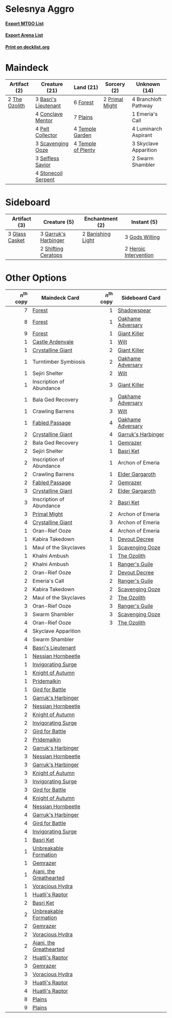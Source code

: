 # Selesnya Aggro

#### [Export MTGO List](../collection/Selesnya%20Aggro/Selesnya%20Aggro.txt)
#### [Export Arena List](../collection/Selesnya%20Aggro/Selesnya%20Aggro_arena.txt)
#### [Print on decklist.org](http://decklist.org/?deckmain=3%09Basri's%20Lieutenant%0A4%09Branchloft%20Pathway%0A4%09Conclave%20Mentor%0A1%09Emeria's%20Call%0A6%09Forest%0A4%09Luminarch%20Aspirant%0A4%09Pelt%20Collector%0A7%09Plains%0A2%09Primal%20Might%0A3%09Scavenging%20Ooze%0A3%09Selfless%20Savior%0A3%09Skyclave%20Apparition%0A4%09Stonecoil%20Serpent%0A2%09Swarm%20Shambler%0A4%09Temple%20Garden%0A4%09Temple%20of%20Plenty%0A2%09The%20Ozolith&deckside=2%09Banishing%20Light%0A3%09Garruk's%20Harbinger%0A3%09Glass%20Casket%0A3%09Gods%20Willing%0A2%09Heroic%20Intervention%0A2%09Shifting%20Ceratops)
# Maindeck

|                                      Artifact (2)                                      |                                         Creature (21)                                         |                                          Land (21)                                          |                                       Sorcery (2)                                       |    Unknown (14)     |
|----------------------------------------------------------------------------------------|-----------------------------------------------------------------------------------------------|---------------------------------------------------------------------------------------------|-----------------------------------------------------------------------------------------|---------------------|
|2 [The Ozolith](http://gatherer.wizards.com/Pages/Card/Details.aspx?multiverseid=479757)|3 [Basri's Lieutenant](http://gatherer.wizards.com/Pages/Card/Details.aspx?multiverseid=488904)|6 [Forest](http://gatherer.wizards.com/Pages/Card/Details.aspx?multiverseid=439860)          |2 [Primal Might](http://gatherer.wizards.com/Pages/Card/Details.aspx?multiverseid=485520)|4 Branchloft Pathway |
|                                                                                        |4 [Conclave Mentor](http://gatherer.wizards.com/Pages/Card/Details.aspx?multiverseid=485539)   |7 [Plains](http://gatherer.wizards.com/Pages/Card/Details.aspx?multiverseid=439856)          |                                                                                         |1 Emeria's Call      |
|                                                                                        |4 [Pelt Collector](http://gatherer.wizards.com/Pages/Card/Details.aspx?multiverseid=452891)    |4 [Temple Garden](http://gatherer.wizards.com/Pages/Card/Details.aspx?multiverseid=405112)   |                                                                                         |4 Luminarch Aspirant |
|                                                                                        |3 [Scavenging Ooze](http://gatherer.wizards.com/Pages/Card/Details.aspx?multiverseid=420783)   |4 [Temple of Plenty](http://gatherer.wizards.com/Pages/Card/Details.aspx?multiverseid=378537)|                                                                                         |3 Skyclave Apparition|
|                                                                                        |3 [Selfless Savior](http://gatherer.wizards.com/Pages/Card/Details.aspx?multiverseid=485359)   |                                                                                             |                                                                                         |2 Swarm Shambler     |
|                                                                                        |4 [Stonecoil Serpent](http://gatherer.wizards.com/Pages/Card/Details.aspx?multiverseid=473197) |                                                                                             |                                                                                         |                     |


# Sideboard

|                                      Artifact (3)                                       |                                         Creature (5)                                          |                                      Enchantment (2)                                       |                                          Instant (5)                                           |
|-----------------------------------------------------------------------------------------|-----------------------------------------------------------------------------------------------|--------------------------------------------------------------------------------------------|------------------------------------------------------------------------------------------------|
|3 [Glass Casket](http://gatherer.wizards.com/Pages/Card/Details.aspx?multiverseid=472977)|3 [Garruk's Harbinger](http://gatherer.wizards.com/Pages/Card/Details.aspx?multiverseid=485508)|2 [Banishing Light](http://gatherer.wizards.com/Pages/Card/Details.aspx?multiverseid=405135)|3 [Gods Willing](http://gatherer.wizards.com/Pages/Card/Details.aspx?multiverseid=442005)       |
|                                                                                         |2 [Shifting Ceratops](http://gatherer.wizards.com/Pages/Card/Details.aspx?multiverseid=466948) |                                                                                            |2 [Heroic Intervention](http://gatherer.wizards.com/Pages/Card/Details.aspx?multiverseid=423776)|


# Other Options

|*n*<sup>th</sup> copy|                                          Maindeck Card                                           |*n*<sup>th</sup> copy|                                       Sideboard Card                                        |
|--------------------:|--------------------------------------------------------------------------------------------------|--------------------:|---------------------------------------------------------------------------------------------|
|                    7|[Forest](http://gatherer.wizards.com/Pages/Card/Details.aspx?multiverseid=439860)                 |                    1|[Shadowspear](http://gatherer.wizards.com/Pages/Card/Details.aspx?multiverseid=476487)       |
|                    8|[Forest](http://gatherer.wizards.com/Pages/Card/Details.aspx?multiverseid=439860)                 |                    1|[Oakhame Adversary](http://gatherer.wizards.com/Pages/Card/Details.aspx?multiverseid=473129) |
|                    9|[Forest](http://gatherer.wizards.com/Pages/Card/Details.aspx?multiverseid=439860)                 |                    1|[Giant Killer](http://gatherer.wizards.com/Pages/Card/Details.aspx?multiverseid=472976)      |
|                    1|[Castle Ardenvale](http://gatherer.wizards.com/Pages/Card/Details.aspx?multiverseid=473200)       |                    1|[Wilt](http://gatherer.wizards.com/Pages/Card/Details.aspx?multiverseid=479696)              |
|                    1|[Crystalline Giant](http://gatherer.wizards.com/Pages/Card/Details.aspx?multiverseid=479754)      |                    2|[Giant Killer](http://gatherer.wizards.com/Pages/Card/Details.aspx?multiverseid=472976)      |
|                    1|Turntimber Symbiosis                                                                              |                    2|[Oakhame Adversary](http://gatherer.wizards.com/Pages/Card/Details.aspx?multiverseid=473129) |
|                    1|Sejiri Shelter                                                                                    |                    2|[Wilt](http://gatherer.wizards.com/Pages/Card/Details.aspx?multiverseid=479696)              |
|                    1|Inscription of Abundance                                                                          |                    3|[Giant Killer](http://gatherer.wizards.com/Pages/Card/Details.aspx?multiverseid=472976)      |
|                    1|Bala Ged Recovery                                                                                 |                    3|[Oakhame Adversary](http://gatherer.wizards.com/Pages/Card/Details.aspx?multiverseid=473129) |
|                    1|Crawling Barrens                                                                                  |                    3|[Wilt](http://gatherer.wizards.com/Pages/Card/Details.aspx?multiverseid=479696)              |
|                    1|[Fabled Passage](http://gatherer.wizards.com/Pages/Card/Details.aspx?multiverseid=473206)         |                    4|[Oakhame Adversary](http://gatherer.wizards.com/Pages/Card/Details.aspx?multiverseid=473129) |
|                    2|[Crystalline Giant](http://gatherer.wizards.com/Pages/Card/Details.aspx?multiverseid=479754)      |                    4|[Garruk's Harbinger](http://gatherer.wizards.com/Pages/Card/Details.aspx?multiverseid=485508)|
|                    2|Bala Ged Recovery                                                                                 |                    1|[Gemrazer](http://gatherer.wizards.com/Pages/Card/Details.aspx?multiverseid=479675)          |
|                    2|Sejiri Shelter                                                                                    |                    1|[Basri Ket](http://gatherer.wizards.com/Pages/Card/Details.aspx?multiverseid=488174)         |
|                    2|Inscription of Abundance                                                                          |                    1|Archon of Emeria                                                                             |
|                    2|Crawling Barrens                                                                                  |                    1|[Elder Gargaroth](http://gatherer.wizards.com/Pages/Card/Details.aspx?multiverseid=485502)   |
|                    2|[Fabled Passage](http://gatherer.wizards.com/Pages/Card/Details.aspx?multiverseid=473206)         |                    2|[Gemrazer](http://gatherer.wizards.com/Pages/Card/Details.aspx?multiverseid=479675)          |
|                    3|[Crystalline Giant](http://gatherer.wizards.com/Pages/Card/Details.aspx?multiverseid=479754)      |                    2|[Elder Gargaroth](http://gatherer.wizards.com/Pages/Card/Details.aspx?multiverseid=485502)   |
|                    3|Inscription of Abundance                                                                          |                    2|[Basri Ket](http://gatherer.wizards.com/Pages/Card/Details.aspx?multiverseid=488174)         |
|                    3|[Primal Might](http://gatherer.wizards.com/Pages/Card/Details.aspx?multiverseid=485520)           |                    2|Archon of Emeria                                                                             |
|                    4|[Crystalline Giant](http://gatherer.wizards.com/Pages/Card/Details.aspx?multiverseid=479754)      |                    3|Archon of Emeria                                                                             |
|                    1|Oran-Rief Ooze                                                                                    |                    4|Archon of Emeria                                                                             |
|                    1|Kabira Takedown                                                                                   |                    1|[Devout Decree](http://gatherer.wizards.com/Pages/Card/Details.aspx?multiverseid=466767)     |
|                    1|Maul of the Skyclaves                                                                             |                    1|[Scavenging Ooze](http://gatherer.wizards.com/Pages/Card/Details.aspx?multiverseid=420783)   |
|                    1|Khalni Ambush                                                                                     |                    1|[The Ozolith](http://gatherer.wizards.com/Pages/Card/Details.aspx?multiverseid=479757)       |
|                    2|Khalni Ambush                                                                                     |                    1|[Ranger's Guile](http://gatherer.wizards.com/Pages/Card/Details.aspx?multiverseid=249973)    |
|                    2|Oran-Rief Ooze                                                                                    |                    2|[Devout Decree](http://gatherer.wizards.com/Pages/Card/Details.aspx?multiverseid=466767)     |
|                    2|Emeria's Call                                                                                     |                    2|[Ranger's Guile](http://gatherer.wizards.com/Pages/Card/Details.aspx?multiverseid=249973)    |
|                    2|Kabira Takedown                                                                                   |                    2|[Scavenging Ooze](http://gatherer.wizards.com/Pages/Card/Details.aspx?multiverseid=420783)   |
|                    2|Maul of the Skyclaves                                                                             |                    2|[The Ozolith](http://gatherer.wizards.com/Pages/Card/Details.aspx?multiverseid=479757)       |
|                    3|Oran-Rief Ooze                                                                                    |                    3|[Ranger's Guile](http://gatherer.wizards.com/Pages/Card/Details.aspx?multiverseid=249973)    |
|                    3|Swarm Shambler                                                                                    |                    3|[Scavenging Ooze](http://gatherer.wizards.com/Pages/Card/Details.aspx?multiverseid=420783)   |
|                    4|Oran-Rief Ooze                                                                                    |                    3|[The Ozolith](http://gatherer.wizards.com/Pages/Card/Details.aspx?multiverseid=479757)       |
|                    4|Skyclave Apparition                                                                               |                     |                                                                                             |
|                    4|Swarm Shambler                                                                                    |                     |                                                                                             |
|                    4|[Basri's Lieutenant](http://gatherer.wizards.com/Pages/Card/Details.aspx?multiverseid=488904)     |                     |                                                                                             |
|                    1|[Nessian Hornbeetle](http://gatherer.wizards.com/Pages/Card/Details.aspx?multiverseid=476433)     |                     |                                                                                             |
|                    1|[Invigorating Surge](http://gatherer.wizards.com/Pages/Card/Details.aspx?multiverseid=485513)     |                     |                                                                                             |
|                    1|[Knight of Autumn](http://gatherer.wizards.com/Pages/Card/Details.aspx?multiverseid=452933)       |                     |                                                                                             |
|                    1|[Pridemalkin](http://gatherer.wizards.com/Pages/Card/Details.aspx?multiverseid=485519)            |                     |                                                                                             |
|                    1|[Gird for Battle](http://gatherer.wizards.com/Pages/Card/Details.aspx?multiverseid=452762)        |                     |                                                                                             |
|                    1|[Garruk's Harbinger](http://gatherer.wizards.com/Pages/Card/Details.aspx?multiverseid=485508)     |                     |                                                                                             |
|                    2|[Nessian Hornbeetle](http://gatherer.wizards.com/Pages/Card/Details.aspx?multiverseid=476433)     |                     |                                                                                             |
|                    2|[Knight of Autumn](http://gatherer.wizards.com/Pages/Card/Details.aspx?multiverseid=452933)       |                     |                                                                                             |
|                    2|[Invigorating Surge](http://gatherer.wizards.com/Pages/Card/Details.aspx?multiverseid=485513)     |                     |                                                                                             |
|                    2|[Gird for Battle](http://gatherer.wizards.com/Pages/Card/Details.aspx?multiverseid=452762)        |                     |                                                                                             |
|                    2|[Pridemalkin](http://gatherer.wizards.com/Pages/Card/Details.aspx?multiverseid=485519)            |                     |                                                                                             |
|                    2|[Garruk's Harbinger](http://gatherer.wizards.com/Pages/Card/Details.aspx?multiverseid=485508)     |                     |                                                                                             |
|                    3|[Nessian Hornbeetle](http://gatherer.wizards.com/Pages/Card/Details.aspx?multiverseid=476433)     |                     |                                                                                             |
|                    3|[Garruk's Harbinger](http://gatherer.wizards.com/Pages/Card/Details.aspx?multiverseid=485508)     |                     |                                                                                             |
|                    3|[Knight of Autumn](http://gatherer.wizards.com/Pages/Card/Details.aspx?multiverseid=452933)       |                     |                                                                                             |
|                    3|[Invigorating Surge](http://gatherer.wizards.com/Pages/Card/Details.aspx?multiverseid=485513)     |                     |                                                                                             |
|                    3|[Gird for Battle](http://gatherer.wizards.com/Pages/Card/Details.aspx?multiverseid=452762)        |                     |                                                                                             |
|                    4|[Knight of Autumn](http://gatherer.wizards.com/Pages/Card/Details.aspx?multiverseid=452933)       |                     |                                                                                             |
|                    4|[Nessian Hornbeetle](http://gatherer.wizards.com/Pages/Card/Details.aspx?multiverseid=476433)     |                     |                                                                                             |
|                    4|[Garruk's Harbinger](http://gatherer.wizards.com/Pages/Card/Details.aspx?multiverseid=485508)     |                     |                                                                                             |
|                    4|[Gird for Battle](http://gatherer.wizards.com/Pages/Card/Details.aspx?multiverseid=452762)        |                     |                                                                                             |
|                    4|[Invigorating Surge](http://gatherer.wizards.com/Pages/Card/Details.aspx?multiverseid=485513)     |                     |                                                                                             |
|                    1|[Basri Ket](http://gatherer.wizards.com/Pages/Card/Details.aspx?multiverseid=488174)              |                     |                                                                                             |
|                    1|[Unbreakable Formation](http://gatherer.wizards.com/Pages/Card/Details.aspx?multiverseid=457173)  |                     |                                                                                             |
|                    1|[Gemrazer](http://gatherer.wizards.com/Pages/Card/Details.aspx?multiverseid=479675)               |                     |                                                                                             |
|                    1|[Ajani, the Greathearted](http://gatherer.wizards.com/Pages/Card/Details.aspx?multiverseid=461111)|                     |                                                                                             |
|                    1|[Voracious Hydra](http://gatherer.wizards.com/Pages/Card/Details.aspx?multiverseid=466954)        |                     |                                                                                             |
|                    1|[Huatli's Raptor](http://gatherer.wizards.com/Pages/Card/Details.aspx?multiverseid=461127)        |                     |                                                                                             |
|                    2|[Basri Ket](http://gatherer.wizards.com/Pages/Card/Details.aspx?multiverseid=488174)              |                     |                                                                                             |
|                    2|[Unbreakable Formation](http://gatherer.wizards.com/Pages/Card/Details.aspx?multiverseid=457173)  |                     |                                                                                             |
|                    2|[Gemrazer](http://gatherer.wizards.com/Pages/Card/Details.aspx?multiverseid=479675)               |                     |                                                                                             |
|                    2|[Voracious Hydra](http://gatherer.wizards.com/Pages/Card/Details.aspx?multiverseid=466954)        |                     |                                                                                             |
|                    2|[Ajani, the Greathearted](http://gatherer.wizards.com/Pages/Card/Details.aspx?multiverseid=461111)|                     |                                                                                             |
|                    2|[Huatli's Raptor](http://gatherer.wizards.com/Pages/Card/Details.aspx?multiverseid=461127)        |                     |                                                                                             |
|                    3|[Gemrazer](http://gatherer.wizards.com/Pages/Card/Details.aspx?multiverseid=479675)               |                     |                                                                                             |
|                    3|[Voracious Hydra](http://gatherer.wizards.com/Pages/Card/Details.aspx?multiverseid=466954)        |                     |                                                                                             |
|                    3|[Huatli's Raptor](http://gatherer.wizards.com/Pages/Card/Details.aspx?multiverseid=461127)        |                     |                                                                                             |
|                    4|[Huatli's Raptor](http://gatherer.wizards.com/Pages/Card/Details.aspx?multiverseid=461127)        |                     |                                                                                             |
|                    8|[Plains](http://gatherer.wizards.com/Pages/Card/Details.aspx?multiverseid=439856)                 |                     |                                                                                             |
|                    9|[Plains](http://gatherer.wizards.com/Pages/Card/Details.aspx?multiverseid=439856)                 |                     |                                                                                             |


